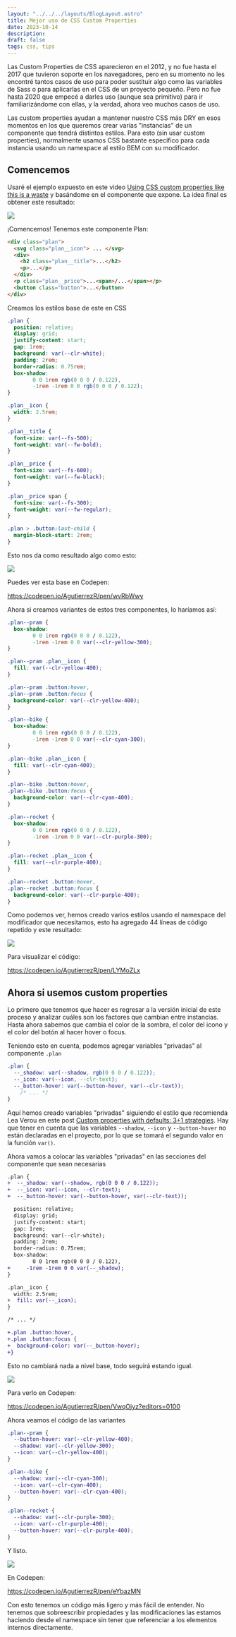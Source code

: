 ```yaml
---
layout: "../../../layouts/BlogLayout.astro"
title: Mejor uso de CSS Custom Properties
date: 2023-10-14
description: 
draft: false
tags: css, tips
---
```


Las Custom Properties de CSS aparecieron en el 2012, y no fue hasta el 2017 que tuvieron soporte en los navegadores, pero en su momento no les encontré tantos casos de uso para poder sustituir algo como las variables de Sass o para aplicarlas en el CSS de un proyecto pequeño. Pero no fue hasta 2020 que empecé a darles uso (aunque sea primitivo) para ir familiarizándome con ellas, y la verdad, ahora veo muchos casos de uso.

Las custom properties ayudan a mantener nuestro CSS más DRY en esos momentos en los que queremos crear varias "instancias" de un componente que tendrá distintos estilos. Para esto (sin usar custom properties), normalmente usamos CSS bastante específico para cada instancia usando un namespace al estilo BEM con su modificador.

## Comencemos

Usaré el ejemplo expuesto en este video [Using CSS custom properties like this is a waste](https://www.youtube.com/watch?v=_2LwjfYc1x8) y basándome en el componente que expone. La idea final es obtener este resultado:

![](./assets/final.png)

¡Comencemos! Tenemos este componente Plan:

```html
<div class="plan">
  <svg class="plan__icon"> ... </svg>
  <div>
    <h2 class="plan__title">...</h2>
    <p>...</p>
  </div>
  <p class="plan__price">...<span>/...</span></p>
  <button class="button">...</button>
</div>
```

Creamos los estilos base de este en CSS

```css
.plan {
  position: relative;
  display: grid;
  justify-content: start;
  gap: 1rem;
  background: var(--clr-white);
  padding: 2rem;
  border-radius: 0.75rem;
  box-shadow: 
		0 0 1rem rgb(0 0 0 / 0.122), 
		-1rem -1rem 0 0 rgb(0 0 0 / 0.122);
}

.plan__icon {
  width: 2.5rem;
}

.plan__title {
  font-size: var(--fs-500);
  font-weight: var(--fw-bold);
}

.plan__price {
  font-size: var(--fs-600);
  font-weight: var(--fw-black);
}

.plan__price span {
  font-size: var(--fs-300);
  font-weight: var(--fw-regular);
}

.plan > .button:last-child {
  margin-block-start: 2rem;
}
```

Esto nos da como resultado algo como esto:

![](./assets/base.png)

Puedes ver esta base en Codepen:

https://codepen.io/AgutierrezR/pen/wvRbWwy

Ahora si creamos variantes de estos tres componentes, lo haríamos así:

```css
.plan--pram {
  box-shadow: 
		0 0 1rem rgb(0 0 0 / 0.122),
		-1rem -1rem 0 0 var(--clr-yellow-300);
}

.plan--pram .plan__icon {
  fill: var(--clr-yellow-400);
}

.plan--pram .button:hover,
.plan--pram .button:focus {
  background-color: var(--clr-yellow-400);
}

.plan--bike {
  box-shadow: 
		0 0 1rem rgb(0 0 0 / 0.122), 
		-1rem -1rem 0 0 var(--clr-cyan-300);
}

.plan--bike .plan__icon {
  fill: var(--clr-cyan-400);
}

.plan--bike .button:hover,
.plan--bike .button:focus {
  background-color: var(--clr-cyan-400);
}

.plan--rocket {
  box-shadow: 
		0 0 1rem rgb(0 0 0 / 0.122), 
		-1rem -1rem 0 0 var(--clr-purple-300);
}

.plan--rocket .plan__icon {
  fill: var(--clr-purple-400);
}

.plan--rocket .button:hover,
.plan--rocket .button:focus {
  background-color: var(--clr-purple-400);
}
```

Como podemos ver, hemos creado varios estilos usando el namespace del modificador que necesitamos, esto ha agregado 44 líneas de código repetido y este resultado:

![](./assets/final.png)

Para visualizar el código:

https://codepen.io/AgutierrezR/pen/LYMoZLx

## Ahora si usemos custom properties

Lo primero que tenemos que hacer es regresar a la versión inicial de este proceso y analizar cuáles son los factores que cambian entre instancias. Hasta ahora sabemos que cambia el color de la sombra, el color del icono y el color del botón al hacer hover o focus.

Teniendo esto en cuenta, podemos agregar variables "privadas" al componente `.plan`

```css
.plan {
  --_shadow: var(--shadow, rgb(0 0 0 / 0.122));
  --_icon: var(--icon, --clr-text);
  --_button-hover: var(--button-hover, var(--clr-text));
	/* ... */
}
```

Aquí hemos creado variables "privadas" siguiendo el estilo que recomienda Lea Verou en este post [Custom properties with defaults: 3+1 strategies](https://lea.verou.me/blog/2021/10/custom-properties-with-defaults/). Hay que tener en cuenta que las variables `--shadow`, `--icon` y `--button-hover` no están declaradas en el proyecto, por lo que se tomará el segundo valor en la función `var()`.

Ahora vamos a colocar las variables "privadas" en las secciones del componente que sean necesarias

```diff
.plan {
+  --_shadow: var(--shadow, rgb(0 0 0 / 0.122));
+  --_icon: var(--icon, --clr-text);
+  --_button-hover: var(--button-hover, var(--clr-text));

  position: relative;
  display: grid;
  justify-content: start;
  gap: 1rem;
  background: var(--clr-white);
  padding: 2rem;
  border-radius: 0.75rem;
  box-shadow: 
		0 0 1rem rgb(0 0 0 / 0.122), 
+	  -1rem -1rem 0 0 var(--_shadow);
}

.plan__icon {
  width: 2.5rem;
+  fill: var(--_icon);
}

/* ... */

+.plan .button:hover,
+.plan .button:focus {
+  background-color: var(--_button-hover);
+}
```

Esto no cambiará nada a nivel base, todo seguirá estando igual.

![](./assets/base.png)

Para verlo en Codepen:

https://codepen.io/AgutierrezR/pen/VwqOjyz?editors=0100

Ahora veamos el código de las variantes

```css
.plan--pram {
  --button-hover: var(--clr-yellow-400);
  --shadow: var(--clr-yellow-300);
  --icon: var(--clr-yellow-400);
}

.plan--bike {
  --shadow: var(--clr-cyan-300);
  --icon: var(--clr-cyan-400);
  --button-hover: var(--clr-cyan-400);
}

.plan--rocket {
  --shadow: var(--clr-purple-300);
  --icon: var(--clr-purple-400);
  --button-hover: var(--clr-purple-400);
}
```

Y listo.

![](./assets/final.png)

En Codepen:

https://codepen.io/AgutierrezR/pen/eYbazMN

Con esto tenemos un código más ligero y más fácil de entender. No tenemos que sobreescribir propiedades y las modificaciones las estamos haciendo desde el namespace sin tener que referenciar a los elementos internos directamente.
